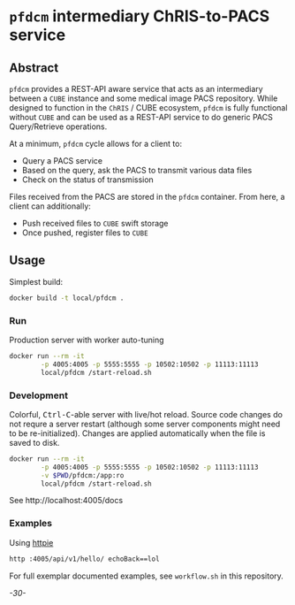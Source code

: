 # `pfdcm` intermediary ChRIS-to-PACS service

## Abstract

`pfdcm` provides a REST-API aware service that acts as an intermediary between a `CUBE` instance and some medical image PACS repository. While designed to function in the `ChRIS` / CUBE ecosystem, `pfdcm` is fully functional without `CUBE` and can be used as a REST-API service to do generic PACS Query/Retrieve operations.

At a minimum, `pfdcm` cycle allows for a client to:

* Query a PACS service
* Based on the query, ask the PACS to transmit various data files
* Check on the status of transmission

Files received from the PACS are stored in the `pfdcm` container. From here, a client can additionally:

* Push received files to `CUBE` swift storage
* Once pushed, register files to `CUBE`


## Usage

Simplest build:

```bash
docker build -t local/pfdcm .
```

### Run

Production server with worker auto-tuning

```bash
docker run --rm -it                                                            \
        -p 4005:4005 -p 5555:5555 -p 10502:10502 -p 11113:11113                \
        local/pfdcm /start-reload.sh
```

### Development

Colorful, <kbd>Ctrl-C</kbd>-able server with live/hot reload. Source code changes do not requre a server restart (although some server components might need to be re-initialized).
Changes are applied automatically when the file is saved to disk.

```bash
docker run --rm -it                                                            \
        -p 4005:4005 -p 5555:5555 -p 10502:10502 -p 11113:11113                \
        -v $PWD/pfdcm:/app:ro                                                  \
        local/pfdcm /start-reload.sh
```

See http://localhost:4005/docs

### Examples

Using [httpie](https://httpie.org/)

```bash
http :4005/api/v1/hello/ echoBack==lol
```

For full exemplar documented examples, see `workflow.sh` in this repository.

_-30-_